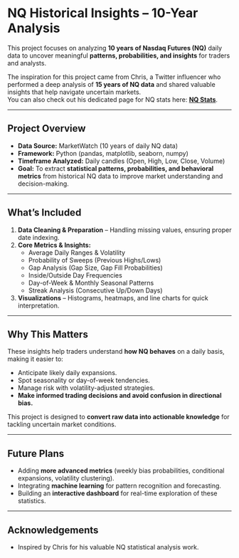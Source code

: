 # NQ Historical Insights – 10-Year Analysis

This project focuses on analyzing **10 years of Nasdaq Futures (NQ)** daily data to uncover meaningful **patterns, probabilities, and insights** for traders and analysts.  

The inspiration for this project came from Chris, a Twitter influencer who performed a deep analysis of **15 years of NQ data** and shared valuable insights that help navigate uncertain markets.  
You can also check out his dedicated page for NQ stats here: **[NQ Stats](https://nqstats.com/)**.  

---

## **Project Overview**
- **Data Source:** MarketWatch (10 years of daily NQ data)  
- **Framework:** Python (pandas, matplotlib, seaborn, numpy)  
- **Timeframe Analyzed:** Daily candles (Open, High, Low, Close, Volume)  
- **Goal:** To extract **statistical patterns, probabilities, and behavioral metrics** from historical NQ data to improve market understanding and decision-making.  

---

## **What’s Included**
1. **Data Cleaning & Preparation** – Handling missing values, ensuring proper date indexing.  
2. **Core Metrics & Insights:**  
   - Average Daily Ranges & Volatility  
   - Probability of Sweeps (Previous Highs/Lows)  
   - Gap Analysis (Gap Size, Gap Fill Probabilities)  
   - Inside/Outside Day Frequencies  
   - Day-of-Week & Monthly Seasonal Patterns  
   - Streak Analysis (Consecutive Up/Down Days)  
3. **Visualizations** – Histograms, heatmaps, and line charts for quick interpretation.  

---

## **Why This Matters**
These insights help traders understand **how NQ behaves** on a daily basis, making it easier to:  
- Anticipate likely daily expansions.  
- Spot seasonality or day-of-week tendencies.  
- Manage risk with volatility-adjusted strategies.  
- **Make informed trading decisions and avoid confusion in directional bias.**  

This project is designed to **convert raw data into actionable knowledge** for tackling uncertain market conditions.  

---

## **Future Plans**
- Adding **more advanced metrics** (weekly bias probabilities, conditional expansions, volatility clustering).  
- Integrating **machine learning** for pattern recognition and forecasting.  
- Building an **interactive dashboard** for real-time exploration of these statistics.  

---

## **Acknowledgements**
- Inspired by Chris for his valuable NQ statistical analysis work.  
 
